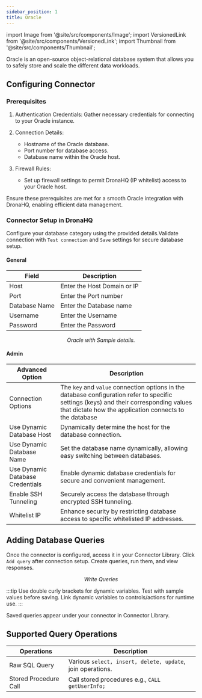 ```yaml
---
sidebar_position: 1
title: Oracle
---
```

import Image from '@site/src/components/Image';
import VersionedLink from '@site/src/components/VersionedLink';
import Thumbnail from '@site/src/components/Thumbnail';


Oracle is an open-source object-relational database system that allows you to safely store and scale the different data workloads.
## Configuring Connector

### Prerequisites

1. Authentication Credentials: Gather necessary credentials for connecting to your Oracle instance.

2. Connection Details:
   - Hostname of the Oracle database.
   - Port number for database access.
   - Database name within the Oracle host.

3. Firewall Rules:
   - Set up firewall settings to permit DronaHQ (IP whitelist) access to your Oracle host.

Ensure these prerequisites are met for a smooth Oracle integration with DronaHQ, enabling efficient data management.

### Connector Setup in DronaHQ

Configure your database category using the provided details.Validate connection with `Test connection` and `Save` settings for secure database setup.

#### General 

| Field                | Description                             |
|----------------------|-----------------------------------------|
| Host                 | Enter the Host Domain or IP             |
| Port                 | Enter the Port number                   |
| Database Name        | Enter the Database name                 |
| Username             | Enter the Username                      |
| Password             | Enter the Password                      |

<figure>
  <Thumbnail src="/img/reference/connectors/oracle/details.png" alt="Oracle with Sample details." />
  <figcaption align = "center"><i>Oracle with Sample details.</i></figcaption>
</figure>

#### Admin

| Advanced Option   | Description    |
|----------------------|---------------------|
| Connection Options | The `key` and `value` connection options in the database configuration refer to specific settings (keys) and their corresponding values that dictate how the application connects to the database |
| Use Dynamic Database Host                | Dynamically determine the host for the database connection.                               |
| Use Dynamic Database Name                | Set the database name dynamically, allowing easy switching between databases.              |
| <VersionedLink to = "../../datasource-concepts/dynamic_credentials"> Use Dynamic Database Credentials        </VersionedLink> | Enable dynamic database credentials for secure and convenient management.                  |
| <VersionedLink to = "../../datasource-concepts/ssh_tunneling"> Enable SSH Tunneling          </VersionedLink>           | Securely access the database through encrypted SSH tunneling.                              |
| <VersionedLink to = "../../datasource-concepts/whitelisting_dronahq_ip"> Whitelist IP                 </VersionedLink>            | Enhance security by restricting database access to specific whitelisted IP addresses.     |

## Adding Database Queries

Once the connector is configured, access it in your Connector Library. Click `Add query` after connection setup. Create queries, run them, and view responses.

<figure>
  <Thumbnail src="/img/reference/connectors/oracle/data-query.jpeg" alt="Write Queries" />
  <figcaption align = "center"><i>Write Queries</i></figcaption>
</figure>

:::tip
Use double curly brackets for dynamic variables. Test with sample values before saving. Link dynamic variables to controls/actions for runtime use.
:::

Saved queries appear under your connector in Connector Library.

## Supported Query Operations

| Operations           | Description                                     |
|----------------------|-------------------------------------------------|
| Raw SQL Query        | Various `select, insert, delete, update`, join operations. |
| Stored Procedure Call| Call stored procedures e.g., `CALL getUserInfo;` |